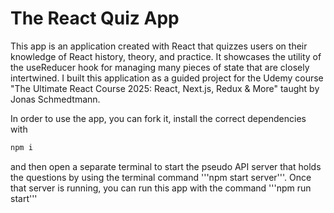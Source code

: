 # The React Quiz App

This app is an application created with React that quizzes users on their knowledge of React history, theory, and practice. It showcases the utility of the useReducer hook for managing many pieces of state that are closely intertwined. I built this application as a guided project for the Udemy course "The Ultimate React Course 2025: React, Next.js, Redux & More" taught by Jonas Schmedtmann.

In order to use the app, you can fork it, install the correct dependencies with 
``` bash
npm i
```
and then open a separate terminal to start the pseudo API server that holds the questions by using the terminal command '''npm start server'''. Once that server is running, you can run this app with the command '''npm run start'''

